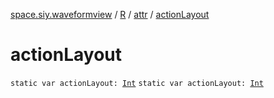 [space.siy.waveformview](../../index.md) / [R](../index.md) / [attr](index.md) / [actionLayout](./action-layout.md)

# actionLayout

`static var actionLayout: `[`Int`](https://kotlinlang.org/api/latest/jvm/stdlib/kotlin/-int/index.html)
`static var actionLayout: `[`Int`](https://kotlinlang.org/api/latest/jvm/stdlib/kotlin/-int/index.html)